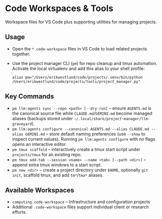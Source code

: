 # Code Workspaces & Tools

Workspace files for VS Code plus supporting utilities for managing
projects.

## Usage

- Open the `*.code-workspace` files in VS Code to load related
  projects together.
- Use the project manager CLI (`pm`) for repo cleanup and tmux automation.
  Activate the local virtualenv and add this alias to your shell profile:

  ```
  alias pm="/Users/erikwestlund/code/projects/.venv/bin/python /Users/erikwestlund/code/projects/tools/project_manager.py"
  ```

## Key Commands

- `pm llm:agents sync --repo <path> [--dry-run]` – ensure `AGENTS.md` is the
  canonical source file while `CLAUDE.md`/`GEMINI.md` become managed aliases
  (backups stored under `~/.local/share/project-manager/llm-graveyard`).
- `pm llm:agents configure --canonical AGENTS.md --alias CLAUDE.md --alias GEMINI.md`
  – store default naming preferences (use `--show` to inspect current values).
  Running `pm llm:agents configure` with no flags opens an interactive editor.
- `pm tmux scaffold` – interactively create a tmux start script under
  `projects/tmux` for an existing repo.
- `pm tmux add-tab --session <name> --name <tab> [--path <dir>]` – append extra
  tmux windows to a start script.
- `pm new <dir>` – create a project directory under `$HOME`, optionally `git init`,
  scaffold tmux, and add `tm*`/`tma*` aliases.

## Available Workspaces

- `computing.code-workspace` – Infrastructure and configuration projects
- Additional `.code-workspace` files support individual client or research efforts.
